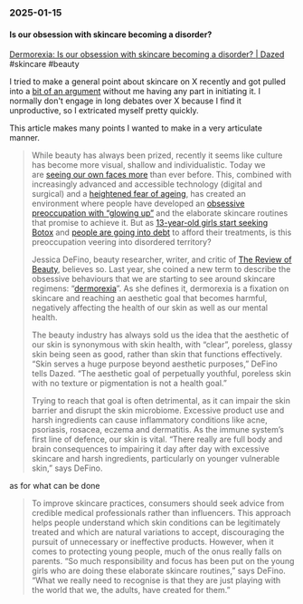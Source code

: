 ### 2025-01-15
#### Is our obsession with skincare becoming a disorder?
[Dermorexia: Is our obsession with skincare becoming a disorder? | Dazed](https://www.dazeddigital.com/beauty/article/65829/1/dermorexia-is-our-obsession-with-skincare-becoming-a-disorder) #skincare #beauty 

I tried to make a general point about skincare on X recently and got pulled into a [bit of an argument](https://x.com/debugjois/status/1859830719834619941) without me having any part in initiating it. I normally don't engage in long debates over X because I find it unproductive, so I extricated myself pretty quickly. 

This article makes many points I wanted to make in a very articulate manner.

> While beauty has always been prized, recently it seems like culture has become more visual, shallow and individualistic. Today we are [seeing our own faces more](https://www.dazeddigital.com/beauty/article/60860/1/we-were-never-supposed-to-see-our-faces-this-much-social-media-zoom) than ever before. This, combined with increasingly advanced and accessible technology (digital and surgical) and a [heightened fear of ageing](https://www.dazeddigital.com/beauty/article/61517/1/ageing-botox-and-the-end-of-the-world-tiktok-filters-wrinkles), has created an environment where people have developed an [obsessive preoccupation with “glowing up”](https://www.dazeddigital.com/beauty/article/64573/1/the-makeover-trap-how-we-get-addicted-to-the-glow-up) and the elaborate skincare routines that promise to achieve it. But as [13-year-old girls start seeking Botox](https://www.theguardian.com/global/2019/mar/25/teenagers-botox-cosmetic-surgeons-concerned-yomi-adegoke) and [people are going into debt](https://www.dazeddigital.com/beauty/article/56545/1/the-price-of-beauty-debt-crisis-pay-for-cosmetic-treatments-botox-filler) to afford their treatments, is this preoccupation veering into disordered territory?  
> 
> Jessica DeFino, beauty researcher, writer, and critic of [The Review of Beauty](https://jessicadefino.substack.com/), believes so. Last year, she coined a new term to describe the obsessive behaviours that we are starting to see around skincare regimens: “[dermorexia](https://jessicadefino.substack.com/p/dermorexia-compulsive-skincare-obsession?utm_source=post-email-title&publication_id=43028&post_id=140807627&utm_campaign=email-post-title&isFreemail=true&r=nksc&triedRedirect=true&utm_medium=email)”. As she defines it, dermorexia is a fixation on skincare and reaching an aesthetic goal that becomes harmful, negatively affecting the health of our skin as well as our mental health.
> 
> The beauty industry has always sold us the idea that the aesthetic of our skin is synonymous with skin health, with “clear”, poreless, glassy skin being seen as good, rather than skin that functions effectively. “Skin serves a huge purpose beyond aesthetic purposes,” DeFino tells Dazed. “The aesthetic goal of perpetually youthful, poreless skin with no texture or pigmentation is not a health goal.” 
> 
> Trying to reach that goal is often detrimental, as it can impair the skin barrier and disrupt the skin microbiome. Excessive product use and harsh ingredients can cause inflammatory conditions like acne, psoriasis, rosacea, eczema and dermatitis. As the immune system’s first line of defence, our skin is vital. “There really are full body and brain consequences to impairing it day after day with excessive skincare and harsh ingredients, particularly on younger vulnerable skin,” says DeFino.

as for what can be done

> To improve skincare practices, consumers should seek advice from credible medical professionals rather than influencers. This approach helps people understand which skin conditions can be legitimately treated and which are natural variations to accept, discouraging the pursuit of unnecessary or ineffective products. However, when it comes to protecting young people, much of the onus really falls on parents. “So much responsibility and focus has been put on the young girls who are doing these elaborate skincare routines,” says DeFino. “What we really need to recognise is that they are just playing with the world that we, the adults, have created for them.”


